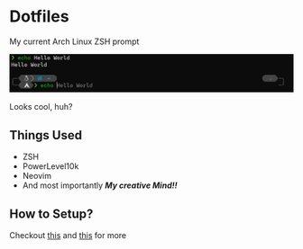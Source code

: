 # Dotfiles
My current Arch Linux ZSH prompt



<img src="Pictures/ZSH Prompt.jpg">


Looks cool, huh?

## Things Used
- ZSH
- PowerLevel10k
- Neovim
- And most importantly <b><i>My creative Mind!!</i></b>

## How to Setup?
Checkout [this](https://www.atlassian.com/git/tutorials/dotfiles) and [this](https://wiki.archlinux.org/title/Dotfiles#Tracking_dotfiles_directly_with_Git)  for more
